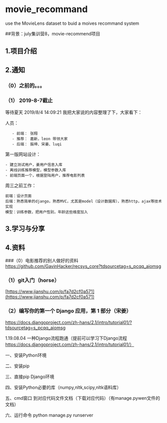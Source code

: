 # movie_recommand
use the MovieLens dataset to buid a  moives  recommand system

##背景：july集训营8，movie-recommend项目

## 1.项目介绍

## 2.通知
### （0）之前的。。。

### （1） 2019-8-7截止

等待夏天 2019/8/4 14:09:21
我把大家说的内容整理了下，大家看下：

人员：

       - 前端： 张翔
       - 推荐： 嘉新，leon 带领大家
       - 后端： 振坤、宋姜、luqi
       
第一版网站设计：

	- 建立测试用户，姜用户信息入库
	- 离线训练推荐模型，模型参数入库
	- 前端页面一个，根据登陆用户，推荐电影列表

周三之前工作：

	前端：设计页面
	后端：熟悉简单的django，熟悉MVC，尤其是model（设计数据库），熟悉http，ajax等技术实现
	模型：训练参数，把用户性别，年龄这些维度加入
	

## 3.学习与分享



## 4.资料

###（0）电影推荐的别人做好的资料
https://github.com/GavinHacker/recsys_core?tdsourcetag=s_pcqq_aiomsg


### （1）git入门（horse）

[https://www.jianshu.com/p/fa7d2cf0a571](https://www.jianshu.com/p/fa7d2cf0a571)

### （2）编写你的第一个 Django 应用，第 1 部分（宋姜）

https://docs.djangoproject.com/zh-hans/2.1/intro/tutorial01/?tdsourcetag=s_pcqq_aiomsg

1.19.08.04
   一种Django流程跑通（提前可以学习下Django流程 https://docs.djangoproject.com/zh-hans/2.1/intro/tutorial01/）
 
一、安装Python环境

二、安装pip
 
三、直接pip Django环境
   
四、安装Python必要的库（numpy,nltk,scipy,nltk语料库）
  
 五、cmd窗口  到对应代码文件文档（下载对应代码）（有manage.pywen文件的文档）
  
 六、运行命令  python manage.py runserver
